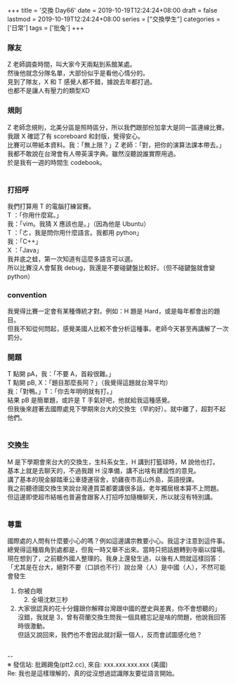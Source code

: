 +++
title = '交換 Day66'
date = 2019-10-19T12:24:24+08:00
draft = false
lastmod = 2019-10-19T12:24:24+08:00
series = ["交換學生"]
categories = ['日常']
tags = ['批兔']
+++
### 隊友 
Z 老師調查時間，叫大家今天兩點到系館某處。<br>
然後他就念分隊名單，大部份似乎是看他心情分的。<br>
見到了隊友，X 和 T 感覺人都不錯，據說去年都打過。<br>
也都不是讓人有壓力的類型XD<br>

### 規則 
Z 老師念規則，北美分區是照時區分，所以我們跟部份加拿大是同一區連線比賽。<br>
我跟 X 確認了有 scoreboard 和封版，覺得安心。<br>
比賽可以帶紙本資料。我：「無上限？」Z 老師：「對，把你的演算法課本帶去。」<br>
我都不敢說在台灣會有人帶英漢字典。雖然沒聽說誰實際用過。<br>
於是我有一週的時間生 codebook。<br>
<br>
### 打招呼 
我們打算用 T 的電腦打練習賽。<br>
T ：「你用什麼寫。」<br>
我：「vim。我猜 X 應該也是。」（因為他是 Ubuntu）<br>
T ：「ㄜ，我是問你用什麼語言。我都用 python」<br>
我：「C++」<br>
X ：「Java」<br>
我井底之蛙，第一次知道有這麼多語言可以選。<br>
所以比賽沒人會幫我 debug，我還是不要碰鍵盤比較好。（但不碰鍵盤就會變 python）<br>

### convention 
我覺得比賽一定會有某種傳統才對。例如：H 題是 Hard，或是每年都會出的題目。<br>
但我不知從何問起，感覺美國人比較不會分析這種事。老師今天甚至再講解了一次罰分。<br>

### 開題 
T 點開 pA，我：「不要 A，首殺很難。」<br>
T 點開 pB, X：「題目那麼長阿？」（我覺得這題就台灣平均）<br>
我：「對鴨。」T：「你去年明明就有打。」<br>
結果 pB 是簡單題，或許是 T 手氣好吧，他就給我這種感覺。<br>
但我後來趕著去國際處見下學期來台大的交換生（早約好）。就中離了，超對不起他們。<br>
<br>
### 交換生 
M 是下學期會來台大的交換生，生科系女生，H 講到打籃球時，M 說他也打。<br>
基本上就是去聊天的，不過我跟 H 沒準備，講不出啥有建設性的意見。<br>
講了基本的現金腳踏車公車捷運宿舍，奶雞夜市高山外島，英語授課。<br>
我之前聽德國交換生笑說台灣連買菜都要講很多話，老年獨居根本算不上問題。<br>
但這邊即使超市結帳也普遍會跟客人打招呼加隨機聊天，所以就沒有特別講。<br>
<br>
### 尊重 
國際處的人問有什麼要小心的嗎？例如這邊講宗教要小心。我這才注意到這件事。<br>
總覺得這種眉角到處都是，但我一時又舉不出來。當時只把話題轉到寺廟以撐場。<br>
現在想到了，之前聽外國人整理的。我身上還發生過，以後有人問就這樣回答：<br>
「尤其是在台大，絕對不要（口誤也不行）說台灣（人）是中國（人），不然可能會發生<br>
  1. 你被白眼<br>
　2. 全場沈默三秒<br>
  3. 大家很認真的花十分鐘跟你解釋台灣跟中國的歷史與差異，你不會想聽的」<br>
沒錯，我就是 3，曾有荷蘭交換生問我一個具體忘記是啥的問題，他說我回答時很激動。<br>
但話又說回來，我們也不會因此就討厭一個人，反而會試圖感化他？<br>
<br>
--<br>
※ 發信站: 批踢踢兔(ptt2.cc), 來自: xxx.xxx.xxx.xxx (美國)<br>
Re: 我也是這樣理解的，真的從沒想過認識隊友要從語言開始。<br>

